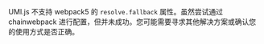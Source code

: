 UMI.js 不支持 webpack5 的 `resolve.fallback` 属性。虽然尝试通过 chainwebpack 进行配置，但并未成功。您可能需要寻求其他解决方案或确认您的使用方式是否正确。
